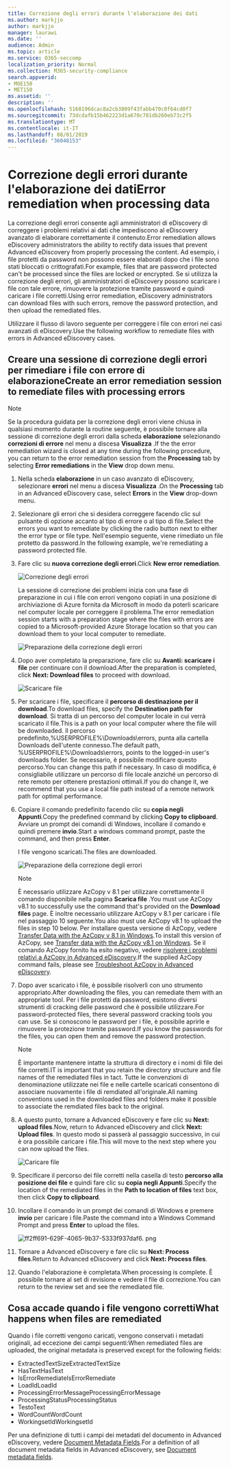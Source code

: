 ```yaml
---
title: Correzione degli errori durante l'elaborazione dei dati
ms.author: markjjo
author: markjjo
manager: laurawi
ms.date: ''
audience: Admin
ms.topic: article
ms.service: O365-seccomp
localization_priority: Normal
ms.collection: M365-security-compliance
search.appverid:
- MOE150
- MET150
ms.assetid: ''
description: ''
ms.openlocfilehash: 5168196dcac8a2cb3809f43fabb470c0f64cd0f7
ms.sourcegitcommit: 73dcdafb15b462223d1a670c781db260eb73c2f5
ms.translationtype: MT
ms.contentlocale: it-IT
ms.lasthandoff: 08/01/2019
ms.locfileid: "36048153"
---
```

# <a name="error-remediation-when-processing-data"></a><span data-ttu-id="a4131-102">Correzione degli errori durante l'elaborazione dei dati</span><span class="sxs-lookup"><span data-stu-id="a4131-102">Error remediation when processing data</span></span>

<span data-ttu-id="a4131-103">La correzione degli errori consente agli amministratori di eDiscovery di correggere i problemi relativi ai dati che impediscono al eDiscovery avanzato di elaborare correttamente il contenuto.</span><span class="sxs-lookup"><span data-stu-id="a4131-103">Error remediation allows eDiscovery administrators the ability to rectify data issues that prevent Advanced eDiscovery from properly processing the content.</span></span> <span data-ttu-id="a4131-104">Ad esempio, i file protetti da password non possono essere elaborati dopo che i file sono stati bloccati o crittografati.</span><span class="sxs-lookup"><span data-stu-id="a4131-104">For example, files that are password protected can't be processed since the files are locked or encrypted.</span></span> <span data-ttu-id="a4131-105">Se si utilizza la correzione degli errori, gli amministratori di eDiscovery possono scaricare i file con tale errore, rimuovere la protezione tramite password e quindi caricare i file corretti.</span><span class="sxs-lookup"><span data-stu-id="a4131-105">Using error remediation, eDiscovery administrators can download files with such errors, remove the password protection, and then upload the remediated files.</span></span>

<span data-ttu-id="a4131-106">Utilizzare il flusso di lavoro seguente per correggere i file con errori nei casi avanzati di eDiscovery.</span><span class="sxs-lookup"><span data-stu-id="a4131-106">Use the following workflow to remediate files with errors in Advanced eDiscovery cases.</span></span>

## <a name="create-an-error-remediation-session-to-remediate-files-with-processing-errors"></a><span data-ttu-id="a4131-107">Creare una sessione di correzione degli errori per rimediare i file con errore di elaborazione</span><span class="sxs-lookup"><span data-stu-id="a4131-107">Create an error remediation session to remediate files with processing errors</span></span>

>[!NOTE]
><span data-ttu-id="a4131-108">Se la procedura guidata per la correzione degli errori viene chiusa in qualsiasi momento durante la routine seguente, è possibile tornare alla sessione di correzione degli errori dalla scheda **elaborazione** selezionando **correzioni di errore** nel menu a discesa **Visualizza** .</span><span class="sxs-lookup"><span data-stu-id="a4131-108">If the the error remediation wizard is closed at any time during the following procedure, you can return to the error remediation session from the **Processing** tab by selecting **Error remediations** in the **View** drop down menu.</span></span>

1. <span data-ttu-id="a4131-109">Nella scheda **elaborazione** in un caso avanzato di eDiscovery, selezionare **errori** nel menu a discesa **Visualizza** .</span><span class="sxs-lookup"><span data-stu-id="a4131-109">On the **Processing** tab in an Advanced eDiscovery case, select **Errors** in the **View** drop-down menu.</span></span>

2. <span data-ttu-id="a4131-110">Selezionare gli errori che si desidera correggere facendo clic sul pulsante di opzione accanto al tipo di errore o al tipo di file.</span><span class="sxs-lookup"><span data-stu-id="a4131-110">Select the errors you want to remediate by clicking the radio button next to either the error type or file type.</span></span>  <span data-ttu-id="a4131-111">Nell'esempio seguente, viene rimediato un file protetto da password.</span><span class="sxs-lookup"><span data-stu-id="a4131-111">In the following example, we're remediating a password protected file.</span></span>

3. <span data-ttu-id="a4131-112">Fare clic su **nuova correzione degli errori**.</span><span class="sxs-lookup"><span data-stu-id="a4131-112">Click **New error remediation**.</span></span>

    ![Correzione degli errori](../media/8c2faf1a-834b-44fc-b418-6a18aed8b81a.png)

    <span data-ttu-id="a4131-114">La sessione di correzione dei problemi inizia con una fase di preparazione in cui i file con errori vengono copiati in una posizione di archiviazione di Azure fornita da Microsoft in modo da poterli scaricare nel computer locale per correggere il problema.</span><span class="sxs-lookup"><span data-stu-id="a4131-114">The error remediation session starts with a preparation stage where the files with errors are copied to a Microsoft-provided Azure Storage location so that you can download them to your local computer to remediate.</span></span>

    ![Preparazione della correzione degli errori](../media/390572ec-7012-47c4-a6b6-4cbb5649e8a8.png)

4. <span data-ttu-id="a4131-116">Dopo aver completato la preparazione, fare clic su **Avanti: scaricare i file** per continuare con il download.</span><span class="sxs-lookup"><span data-stu-id="a4131-116">After the preparation is completed, click **Next: Download files** to proceed with download.</span></span>

    ![Scaricare file](../media/6ac04b09-8e13-414a-9e24-7c75ba586363.png)

5. <span data-ttu-id="a4131-118">Per scaricare i file, specificare il **percorso di destinazione per il download**.</span><span class="sxs-lookup"><span data-stu-id="a4131-118">To download files, specify the **Destination path for download**.</span></span> <span data-ttu-id="a4131-119">Si tratta di un percorso del computer locale in cui verrà scaricato il file.</span><span class="sxs-lookup"><span data-stu-id="a4131-119">This is a path on your local computer where the file will be downloaded.</span></span>  <span data-ttu-id="a4131-120">Il percorso predefinito,%USERPROFILE%\Downloads\errors, punta alla cartella Downloads dell'utente connesso.</span><span class="sxs-lookup"><span data-stu-id="a4131-120">The default path, %USERPROFILE%\Downloads\errors, points to the logged-in user's downloads folder.</span></span> <span data-ttu-id="a4131-121">Se necessario, è possibile modificare questo percorso.</span><span class="sxs-lookup"><span data-stu-id="a4131-121">You can change this path if necessary.</span></span> <span data-ttu-id="a4131-122">In caso di modifica, è consigliabile utilizzare un percorso di file locale anziché un percorso di rete remoto per ottenere prestazioni ottimali.</span><span class="sxs-lookup"><span data-stu-id="a4131-122">If you do change it, we recommend that you use a local file path instead of a remote network path for optimal performance.</span></span>

6. <span data-ttu-id="a4131-123">Copiare il comando predefinito facendo clic su **copia negli Appunti**.</span><span class="sxs-lookup"><span data-stu-id="a4131-123">Copy the predefined command by clicking **Copy to clipboard**.</span></span> <span data-ttu-id="a4131-124">Avviare un prompt dei comandi di Windows, incollare il comando e quindi premere **invio**.</span><span class="sxs-lookup"><span data-stu-id="a4131-124">Start a windows command prompt, paste the command, and then press **Enter**.</span></span>  

    <span data-ttu-id="a4131-125">I file vengono scaricati.</span><span class="sxs-lookup"><span data-stu-id="a4131-125">The files are downloaded.</span></span>

    ![Preparazione della correzione degli errori](../media/f364ab4d-31c5-4375-b69f-650f694a2f69.png)

    > [!NOTE]
    > <span data-ttu-id="a4131-127">È necessario utilizzare AzCopy v 8.1 per utilizzare correttamente il comando disponibile nella pagina **Scarica file** .</span><span class="sxs-lookup"><span data-stu-id="a4131-127">You must use AzCopy v8.1 to successfully use the command that's provided on the **Download files** page.</span></span> <span data-ttu-id="a4131-128">È inoltre necessario utilizzare AzCopy v 8.1 per caricare i file nel passaggio 10 seguente.</span><span class="sxs-lookup"><span data-stu-id="a4131-128">You also must use AzCopy v8.1 to upload the files in step 10 below.</span></span> <span data-ttu-id="a4131-129">Per installare questa versione di AzCopy, vedere [Transfer Data with the AzCopy v 8.1 in Windows](https://docs.microsoft.com/previous-versions/azure/storage/storage-use-azcopy).</span><span class="sxs-lookup"><span data-stu-id="a4131-129">To install this version of AzCopy, see [Transfer data with the AzCopy v8.1 on Windows](https://docs.microsoft.com/previous-versions/azure/storage/storage-use-azcopy).</span></span> <span data-ttu-id="a4131-130">Se il comando AzCopy fornito ha esito negativo, vedere [risolvere i problemi relativi a AzCopy in Advanced eDiscovery](troubleshooting-azcopy.md).</span><span class="sxs-lookup"><span data-stu-id="a4131-130">If the supplied AzCopy command fails, please see [Troubleshoot AzCopy in Advanced eDiscovery](troubleshooting-azcopy.md).</span></span>

7. <span data-ttu-id="a4131-131">Dopo aver scaricato i file, è possibile risolverli con uno strumento appropriato.</span><span class="sxs-lookup"><span data-stu-id="a4131-131">After downloading the files, you can remediate them with an appropriate tool.</span></span> <span data-ttu-id="a4131-132">Per i file protetti da password, esistono diversi strumenti di cracking delle password che è possibile utilizzare.</span><span class="sxs-lookup"><span data-stu-id="a4131-132">For password-protected files, there several password cracking tools you can use.</span></span> <span data-ttu-id="a4131-133">Se si conoscono le password per i file, è possibile aprirle e rimuovere la protezione tramite password.</span><span class="sxs-lookup"><span data-stu-id="a4131-133">If you know the passwords for the files, you can open them and remove the password protection.</span></span>
    > [!NOTE]
    > <span data-ttu-id="a4131-134">È importante mantenere intatte la struttura di directory e i nomi di file dei file corretti.</span><span class="sxs-lookup"><span data-stu-id="a4131-134">IT is important that you retain the directory structure and file names of the remediated files in tact.</span></span>  <span data-ttu-id="a4131-135">Tutte le convenzioni di denominazione utilizzate nei file e nelle cartelle scaricati consentono di associare nuovamente i file di remdiated all'originale.</span><span class="sxs-lookup"><span data-stu-id="a4131-135">All naming conventions used in the downloaded files and folders make it possible to associate the remdiated files back to the original.</span></span>

8. <span data-ttu-id="a4131-136">A questo punto, tornare a Advanced eDiscovery e fare clic su **Next: upload files**.</span><span class="sxs-lookup"><span data-stu-id="a4131-136">Now, return to Advanced eDiscovery and click **Next: Upload files**.</span></span>  <span data-ttu-id="a4131-137">In questo modo si passerà al passaggio successivo, in cui è ora possibile caricare i file.</span><span class="sxs-lookup"><span data-stu-id="a4131-137">This will move to the next step where you can now upload the files.</span></span>

    ![Caricare file](../media/af3d8617-1bab-4ecd-8de0-22e53acba240.png)

9. <span data-ttu-id="a4131-139">Specificare il percorso dei file corretti nella casella di testo **percorso alla posizione dei file** e quindi fare clic su **copia negli Appunti**.</span><span class="sxs-lookup"><span data-stu-id="a4131-139">Specify the location of the remediated files in the **Path to location of files** text box, then click **Copy to clipboard**.</span></span>

10. <span data-ttu-id="a4131-140">Incollare il comando in un prompt dei comandi di Windows e premere **invio** per caricare i file.</span><span class="sxs-lookup"><span data-stu-id="a4131-140">Paste the command into a Windows Command Prompt and press **Enter** to upload the files.</span></span>

    ![ff2ff691-629F-4065-9b37-5333f937daf6. png](../media/ff2ff691-629f-4065-9b37-5333f937daf6.png)

11. <span data-ttu-id="a4131-142">Tornare a Advanced eDiscovery e fare clic su **Next: Process files**.</span><span class="sxs-lookup"><span data-stu-id="a4131-142">Return to Advanced eDiscovery and click **Next: Process files**.</span></span>

12. <span data-ttu-id="a4131-143">Quando l'elaborazione è completata.</span><span class="sxs-lookup"><span data-stu-id="a4131-143">When processing is complete.</span></span>  <span data-ttu-id="a4131-144">È possibile tornare al set di revisione e vedere il file di correzione.</span><span class="sxs-lookup"><span data-stu-id="a4131-144">You can return to the review set and see the remediated file.</span></span>

## <a name="what-happens-when-files-are-remediated"></a><span data-ttu-id="a4131-145">Cosa accade quando i file vengono corretti</span><span class="sxs-lookup"><span data-stu-id="a4131-145">What happens when files are remediated</span></span>

<span data-ttu-id="a4131-146">Quando i file corretti vengono caricati, vengono conservati i metadati originali, ad eccezione dei campi seguenti:</span><span class="sxs-lookup"><span data-stu-id="a4131-146">When remediated files are uploaded, the original metadata is preserved except for the following fields:</span></span> 

- <span data-ttu-id="a4131-147">ExtractedTextSize</span><span class="sxs-lookup"><span data-stu-id="a4131-147">ExtractedTextSize</span></span>
- <span data-ttu-id="a4131-148">HasText</span><span class="sxs-lookup"><span data-stu-id="a4131-148">HasText</span></span>
- <span data-ttu-id="a4131-149">IsErrorRemediate</span><span class="sxs-lookup"><span data-stu-id="a4131-149">IsErrorRemediate</span></span>
- <span data-ttu-id="a4131-150">LoadId</span><span class="sxs-lookup"><span data-stu-id="a4131-150">LoadId</span></span>
- <span data-ttu-id="a4131-151">ProcessingErrorMessage</span><span class="sxs-lookup"><span data-stu-id="a4131-151">ProcessingErrorMessage</span></span>
- <span data-ttu-id="a4131-152">ProcessingStatus</span><span class="sxs-lookup"><span data-stu-id="a4131-152">ProcessingStatus</span></span>
- <span data-ttu-id="a4131-153">Testo</span><span class="sxs-lookup"><span data-stu-id="a4131-153">Text</span></span>
- <span data-ttu-id="a4131-154">WordCount</span><span class="sxs-lookup"><span data-stu-id="a4131-154">WordCount</span></span>
- <span data-ttu-id="a4131-155">WorkingsetId</span><span class="sxs-lookup"><span data-stu-id="a4131-155">WorkingsetId</span></span>

<span data-ttu-id="a4131-156">Per una definizione di tutti i campi dei metadati del documento in Advanced eDiscovery, vedere [Document Metadata Fields](document-metadata-fields.md).</span><span class="sxs-lookup"><span data-stu-id="a4131-156">For a definition of all document metadata fields in Advanced eDiscovery, see [Document metadata fields](document-metadata-fields.md).</span></span>
